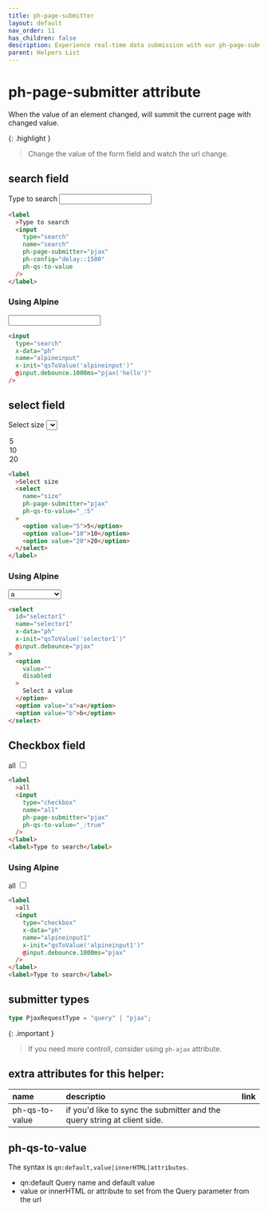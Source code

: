 ```yaml
---
title: ph-page-submitter
layout: default
nav_order: 11
has_children: false
description: Experience real-time data submission with our ph-page-submitter attribute. Automatically trigger backend requests upon value changes, perfect for scenarios like user typing in a search field. With built-in debounce functionality, ensure efficient and responsive interactions without overwhelming your backend.
parent: Helpers List
---
```


# ph-page-submitter attribute

When the value of an element changed, will summit the current page with changed value.

{: .highlight }

> Change the value of the form field and watch the url change.

## search field

<div class="code-example" markdown="1">
<code class="language-plaintext highlighter-rouge" x-data x-text="window.location.href" ></code>

<label>Type to search
<input type="search" name="search" ph-page-submitter="pjax" ph-config="delay::1500" ph-qs-to-value/>
</label>

</div>

```html
<label
  >Type to search
  <input
    type="search"
    name="search"
    ph-page-submitter="pjax"
    ph-config="delay::1500"
    ph-qs-to-value
  />
</label>
```

### Using Alpine

<div class="code-example" markdown="1">
<label>
<input
  type="search"
  x-data="ph"
  name="alpineinput"
  x-init="qsToValue('alpineinput')" 
  x-on:input.debounce.1000ms="pjax('hello')"/>
</label>
</div>

```html
<input
  type="search"
  x-data="ph"
  name="alpineinput"
  x-init="qsToValue('alpineinput')"
  @input.debounce.1000ms="pjax('hello')"
/>
```

## select field

<div class="code-example" markdown="1">
<code class="language-plaintext highlighter-rouge" x-data x-text="window.location.href" ></code>

<label>Select size
<select name="size" 
 ph-page-submitter="pjax" 
 ph-qs-to-value="_:5">
<option value="5">5</option>
<option value="10">10</option>
<option value="20">20</option>
</select>
</label>
</div>

```html
<label
  >Select size
  <select
    name="size"
    ph-page-submitter="pjax"
    ph-qs-to-value="_:5"
  >
    <option value="5">5</option>
    <option value="10">10</option>
    <option value="20">20</option>
  </select>
</label>
```

### Using Alpine

<div class="code-example" markdown="1">
<form>
    <select
      id="selector1"
      name="selector1"
      x-data="ph"
      x-init="qsToValue('selector1')"
      x-on:input.debounce="pjax"
    >
      <option value="" disabled>Select a value</option>
        <option value="a">a</option>
        <option value="b">b</option>
    </select>
</form>
</div>

```html
<select
  id="selector1"
  name="selector1"
  x-data="ph"
  x-init="qsToValue('selector1')"
  @input.debounce="pjax"
>
  <option
    value=""
    disabled
  >
    Select a value
  </option>
  <option value="a">a</option>
  <option value="b">b</option>
</select>
```

## Checkbox field

<div class="code-example" markdown="1">
<code class="language-plaintext highlighter-rouge" x-data x-text="window.location.href" ></code>

<label>all
<input type="checkbox" name="all"
 ph-page-submitter="pjax"
 ph-qs-to-value="_:true"/>
</label>

</div>

```html
<label
  >all
  <input
    type="checkbox"
    name="all"
    ph-page-submitter="pjax"
    ph-qs-to-value="_:true"
  />
</label>
<label>Type to search</label>
```

### Using Alpine

<div class="code-example" markdown="1">
<code class="language-plaintext highlighter-rouge" x-data x-text="window.location.href" ></code>

<label>all
<input
type="checkbox"
x-data="ph"
name="alpineinput1"
x-init="qsToValue('alpineinput1')"
x-on:input.debounce.1000ms="pjax"
/>
</label>

</div>

```html
<label
  >all
  <input
    type="checkbox"
    x-data="ph"
    name="alpineinput1"
    x-init="qsToValue('alpineinput1')"
    @input.debounce.1000ms="pjax"
  />
</label>
<label>Type to search</label>
```

## submitter types

```typescript
type PjaxRequestType = "query" | "pjax";
```

{: .important }

> If you need more controll, consider using `ph-ajax` attribute.

## extra attributes for this helper:

| name           | descriptio                                                               | link |
| :------------- | :----------------------------------------------------------------------- | ---- |
| ph-qs-to-value | if you'd like to sync the submitter and the query string at client side. |      |

## ph-qs-to-value

The syntax is `qn:default,value|innerHTML|attributes`.

- qn:default Query name and default value
- value or innerHTML or attribute to set from the Query parameter from the url
